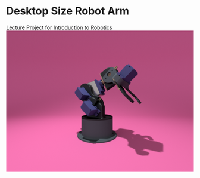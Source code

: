 # Desktop Size Robot Arm
 Lecture Project for Introduction to Robotics
![Desk Size Robot Arm][def]

[def]: 2.Images\smallest_robot_manuplatorpmebe.png